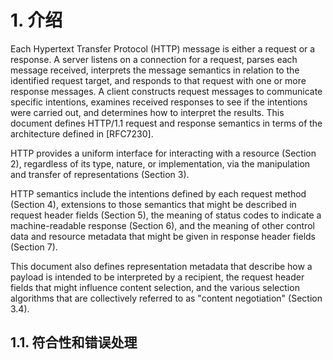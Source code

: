 # 1. 介绍

Each Hypertext Transfer Protocol (HTTP) message is either a request
or a response. A server listens on a connection for a request,
parses each message received, interprets the message semantics in
relation to the identified request target, and responds to that
request with one or more response messages. A client constructs
request messages to communicate specific intentions, examines
received responses to see if the intentions were carried out, and
determines how to interpret the results. This document defines
HTTP/1.1 request and response semantics in terms of the architecture
defined in [RFC7230].

HTTP provides a uniform interface for interacting with a resource
(Section 2), regardless of its type, nature, or implementation, via
the manipulation and transfer of representations (Section 3).

HTTP semantics include the intentions defined by each request method
(Section 4), extensions to those semantics that might be described in
request header fields (Section 5), the meaning of status codes to
indicate a machine-readable response (Section 6), and the meaning of
other control data and resource metadata that might be given in
response header fields (Section 7).

This document also defines representation metadata that describe how
a payload is intended to be interpreted by a recipient, the request
header fields that might influence content selection, and the various
selection algorithms that are collectively referred to as "content
negotiation" (Section 3.4).

## 1.1. 符合性和错误处理

